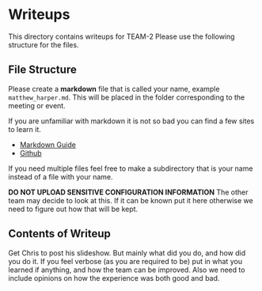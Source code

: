 # Writeups 
This directory contains writeups for TEAM-2 Please use the following structure for the files.

## File Structure
Please create a **markdown** file that is called your name, example ```matthew_harper.md```. This will be placed in the folder corresponding to the meeting or event. 

If you are unfamiliar with markdown it is not so bad you can find a few sites to learn it.
* [Markdown Guide](https://www.markdownguide.org/basic-syntax/)
* [Github](https://docs.github.com/en/get-started/writing-on-github/getting-started-with-writing-and-formatting-on-github/basic-writing-and-formatting-syntax)

If you need multiple files feel free to make a subdirectory that is your name instead of a file with your name.

**DO NOT UPLOAD SENSITIVE CONFIGURATION INFORMATION** The other team may decide to look at this. If it can be known put it here otherwise we need to figure out how that will be kept.

## Contents of Writeup 
Get Chris to post his slideshow. But mainly what did you do, and how did you do it. If you feel verbose (as you are required to be) put in what you learned if anything, and how the team can be improved. Also we need to include opinions on how the experience was both good and bad.

